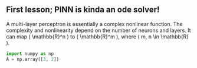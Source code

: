 ## First lesson; PINN is kinda an ode solver!

A multi-layer perceptron is essentially a complex nonlinear function. The complexity and nonlinearity depend on the number of neurons and layers. It can map \( \mathbb{R}^n \) to \( \mathbb{R}^m \), where \( m, n \in \mathbb{R} \).




 ```python
 import numpy as np
 A = np.array([3, 2])
 ```
